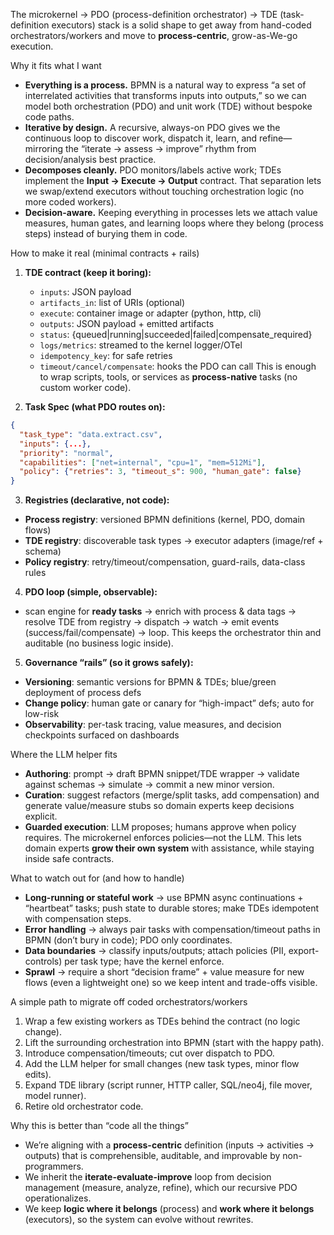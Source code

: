 The microkernel → PDO (process-definition orchestrator) → TDE (task-definition executors) stack is a solid shape to get away from hand-coded orchestrators/workers and move to **process-centric**, grow-as-We-go execution.

Why it fits what I want

* **Everything is a process.** BPMN is a natural way to express “a set of interrelated activities that transforms inputs into outputs,” so we can model both orchestration (PDO) and unit work (TDE) without bespoke code paths.
* **Iterative by design.** A recursive, always-on PDO gives we the continuous loop to discover work, dispatch it, learn, and refine—mirroring the “iterate → assess → improve” rhythm from decision/analysis best practice.
* **Decomposes cleanly.** PDO monitors/labels active work; TDEs implement the **Input → Execute → Output** contract. That separation lets we swap/extend executors without touching orchestration logic (no more coded workers).
* **Decision-aware.** Keeping everything in processes lets we attach value measures, human gates, and learning loops where they belong (process steps) instead of burying them in code.

How to make it real (minimal contracts + rails)

1. **TDE contract (keep it boring):**

   * `inputs`: JSON payload
   * `artifacts_in`: list of URIs (optional)
   * `execute`: container image or adapter (python, http, cli)
   * `outputs`: JSON payload + emitted artifacts
   * `status`: {queued|running|succeeded|failed|compensate\_required}
   * `logs/metrics`: streamed to the kernel logger/OTel
   * `idempotency_key`: for safe retries
   * `timeout/cancel/compensate`: hooks the PDO can call
     This is enough to wrap scripts, tools, or services as **process-native** tasks (no custom worker code).

2. **Task Spec (what PDO routes on):**

```json
{
  "task_type": "data.extract.csv",
  "inputs": {...},
  "priority": "normal",
  "capabilities": ["net=internal", "cpu=1", "mem=512Mi"],
  "policy": {"retries": 3, "timeout_s": 900, "human_gate": false}
}
```

3. **Registries (declarative, not code):**

* **Process registry**: versioned BPMN definitions (kernel, PDO, domain flows)
* **TDE registry**: discoverable task types → executor adapters (image/ref + schema)
* **Policy registry**: retry/timeout/compensation, guard-rails, data-class rules

4. **PDO loop (simple, observable):**

* scan engine for **ready tasks** → enrich with process & data tags → resolve TDE from registry → dispatch → watch → emit events (success/fail/compensate) → loop.
  This keeps the orchestrator thin and auditable (no business logic inside).

5. **Governance “rails” (so it grows safely):**

* **Versioning**: semantic versions for BPMN & TDEs; blue/green deployment of process defs
* **Change policy**: human gate or canary for “high-impact” defs; auto for low-risk
* **Observability**: per-task tracing, value measures, and decision checkpoints surfaced on dashboards

Where the LLM helper fits

* **Authoring**: prompt → draft BPMN snippet/TDE wrapper → validate against schemas → simulate → commit a new minor version.
* **Curation**: suggest refactors (merge/split tasks, add compensation) and generate value/measure stubs so domain experts keep decisions explicit.
* **Guarded execution**: LLM proposes; humans approve when policy requires. The microkernel enforces policies—not the LLM.
  This lets domain experts **grow their own system** with assistance, while staying inside safe contracts.

What to watch out for (and how to handle)

* **Long-running or stateful work** → use BPMN async continuations + “heartbeat” tasks; push state to durable stores; make TDEs idempotent with compensation steps.
* **Error handling** → always pair tasks with compensation/timeout paths in BPMN (don’t bury in code); PDO only coordinates.
* **Data boundaries** → classify inputs/outputs; attach policies (PII, export-controls) per task type; have the kernel enforce.
* **Sprawl** → require a short “decision frame” + value measure for new flows (even a lightweight one) so we keep intent and trade-offs visible.

A simple path to migrate off coded orchestrators/workers

1. Wrap a few existing workers as TDEs behind the contract (no logic change).
2. Lift the surrounding orchestration into BPMN (start with the happy path).
3. Introduce compensation/timeouts; cut over dispatch to PDO.
4. Add the LLM helper for small changes (new task types, minor flow edits).
5. Expand TDE library (script runner, HTTP caller, SQL/neo4j, file mover, model runner).
6. Retire old orchestrator code.

Why this is better than “code all the things”

* We’re aligning with a **process-centric** definition (inputs → activities → outputs) that is comprehensible, auditable, and improvable by non-programmers.
* We inherit the **iterate-evaluate-improve** loop from decision management (measure, analyze, refine), which our recursive PDO operationalizes.
* We keep **logic where it belongs** (process) and **work where it belongs** (executors), so the system can evolve without rewrites.

